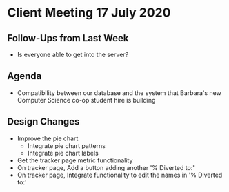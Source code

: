 # Client Meeting 17 July 2020

## Follow-Ups from Last Week

- Is everyone able to get into the server?

## Agenda

- Compatibility between our database and the system that Barbara's new Computer Science co-op student hire is building

## Design Changes

- Improve the pie chart
  - Integrate pie chart patterns
  - Integrate pie chart labels
- Get the tracker page metric functionality
- On tracker page, Add a button adding another '% Diverted to:'
- On tracker page, Integrate functionality to edit the names in '% Diverted to:'
